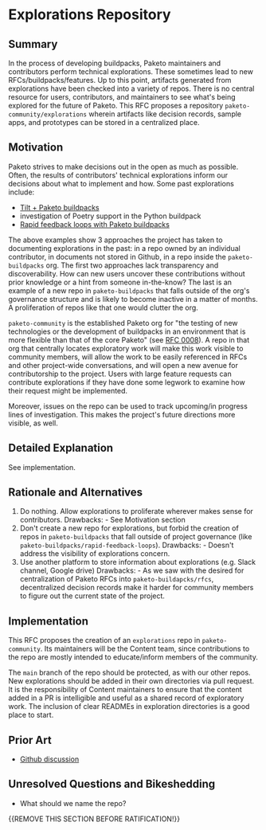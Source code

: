 # Explorations Repository

## Summary

In the process of developing buildpacks, Paketo maintainers and contributors
perform technical explorations. These sometimes lead to new
RFCs/buildpacks/features. Up to this point, artifacts generated from
explorations have been checked into a variety of repos. There is no central
resource for users, contributors, and maintainers to see what's being explored
for the future of Paketo. This RFC proposes a repository
`paketo-community/explorations` wherein artifacts like decision records, sample
apps, and prototypes can be stored in a centralized place.

## Motivation

Paketo strives to make decisions out in the open as much as possible. Often,
the results of contributors' technical explorations inform our decisions about
what to implement and how. Some past explorations include:
- [Tilt + Paketo buildpacks](https://github.com/ryanmoran/explorations/blob/fc8866768fc3116857f87f488baf864bc7c2557f/0002-tilt/README.md)
- investigation of Poetry support in the Python buildpack
- [Rapid feedback loops with Paketo buildpacks](https://github.com/paketo-buildpacks/rapid-feedback-loops)

The above examples show 3 approaches the project has taken to documenting
explorations in the past: in a repo owned by an individual contributor, in
documents not stored in Github, in a repo inside the `paketo-buildpacks` org.
The first two approaches lack transparency and discoverability. How can new
users uncover these contributions without prior knowledge or a hint from
someone in-the-know? The last is an example of a new repo in
`paketo-buildpacks` that falls outside of the org's governance structure and is
likely to become inactive in a matter of months. A proliferation of repos like
that one would clutter the org.

`paketo-community` is the established Paketo org for "the testing of new
technologies or the development of buildpacks in an environment that is more
flexible than that of the core Paketo" (see [RFC
0008](https://github.com/paketo-buildpacks/rfcs/blob/32253f0099d3bc3affde2f48a802b70aabc76fa5/text/0008-paketo-community.md)).
A repo in that org that centrally locates exploratory work will make this work
visible to community members, will allow the work to be easily referenced in
RFCs and other project-wide conversations, and will open a new avenue for
contributorship to the project. Users with large feature requests can
contribute explorations if they have done some legwork to examine
how their request might be implemented.

Moreover, issues on the repo can be used to track upcoming/in progress lines of
investigation. This makes the project's future directions more visible, as
well.

## Detailed Explanation

See implementation.

## Rationale and Alternatives

1. Do nothing. Allow explorations to proliferate wherever makes sense for
   contributors.
   Drawbacks:
       - See Motivation section
2. Don't create a new repo for explorations, but forbid the creation of repos
   in `paketo-buildpacks` that fall outside of project governance (like
   `paketo-buildpacks/rapid-feedback-loops`).
   Drawbacks:
       - Doesn't address the visibility of explorations concern.
3. Use another platform to store information about explorations (e.g. Slack channel, Google drive)
   Drawbacks:
       - As we saw with the desired for centralization of Paketo RFCs into
         `paketo-buildapcks/rfcs`, decentralized decision records make it
         harder for community members to figure out the current state of the
         project.

## Implementation

This RFC proposes the creation of an `explorations` repo in `paketo-community`.
Its maintainers will be the Content team, since contributions to the repo are
mostly intended to educate/inform members of the community.

The `main` branch of the repo should be protected, as with our other repos. New
explorations should be added in their own directories via pull request.  It is
the responsibility of Content maintainers to ensure that the content added in a
PR is intelligible and useful as a shared record of exploratory work. The
inclusion of clear READMEs in exploration directories is a good place to start.

## Prior Art

- [Github discussion](https://github.com/paketo-buildpacks/feedback/discussions/20)

## Unresolved Questions and Bikeshedding
- What should we name the repo?

{{REMOVE THIS SECTION BEFORE RATIFICATION!}}

